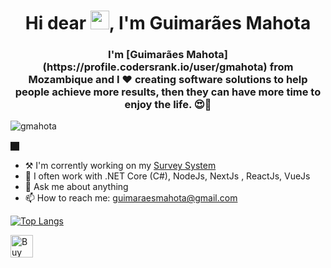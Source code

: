 
<h1 align="center">Hi dear <img src="https://raw.githubusercontent.com/kaueMarques/kaueMarques/master/hi.gif" width="30px">, I'm Guimarães Mahota</h1>
<h3 align="center">I'm [Guimarães Mahota](https://profile.codersrank.io/user/gmahota) from Mozambique and I ❤ creating software solutions to help people achieve more results, then they can have more time to enjoy the life. 😍🧘</h3>
<p align="left"> <img src="https://komarev.com/ghpvc/?username=gmahota" alt="gmahota" /> </p>

<!--
**gmahota/gmahota** is a ✨ _special_ ✨ repository because its `README.md` (this file) appears on your GitHub profile.

-->

🏿‍

- ⚒ I'm corrently working on my [Survey System](https://github.com/Aguns/agnus-survey) 
- 🌱 I often work with .NET Core (C#), NodeJs, NextJs , ReactJs, VueJs
- 💬 Ask me about anything
- 📫 How to reach me: guimaraesmahota@gmail.com 



[![Top Langs](https://github-readme-stats.vercel.app/api/top-langs/?username=gmahota&layout=compact)](https://github.com/gmahota/github-readme-stats)

<a href='https://ko-fi.com/guimaraesmahota' target='_blank'><img height='36' style='border:0px;height:36px;' src='https://cdn.ko-fi.com/cdn/kofi2.png?v=2' border='0' alt='Buy Me a Coffee at ko-fi.com' /></a>

